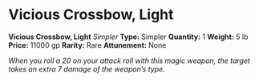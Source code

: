 # Vicious Crossbow, Light

**Vicious Crossbow, Light**
_Simpler_
**Type:** Simpler
**Quantity:** 1
**Weight:** 5 lb
**Price:** 11000 gp
**Rarity:** Rare
**Attunement:** None

*When you roll a 20 on your attack roll with this magic weapon, the target takes an extra 7 damage of the weapon’s type.*